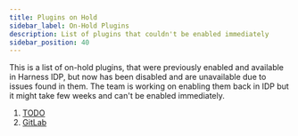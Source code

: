 ```yaml
---
title: Plugins on Hold
sidebar_label: On-Hold Plugins
description: List of plugins that couldn't be enabled immediately
sidebar_position: 40
---
```


This is a list of on-hold plugins, that were previously enabled and available in Harness IDP, but now has been disabled and are unavailable due to issues found in them. The team is working on enabling them back in IDP but it might take few weeks and can't be enabled immediately. 

1. [TODO](https://developer.harness.io/docs/internal-developer-portal/plugins/available-plugins/todo)
2. [GitLab](https://github.com/immobiliare/backstage-plugin-gitlab)